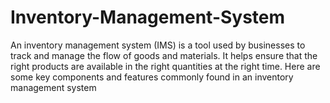 # Inventory-Management-System
An inventory management system (IMS) is a tool used by businesses to track and manage the flow of goods and materials. It helps ensure that the right products are available in the right quantities at the right time. Here are some key components and features commonly found in an inventory management system
